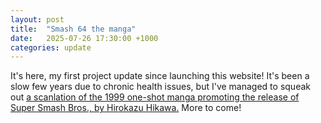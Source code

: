 ```yaml
---
layout: post
title:  "Smash 64 the manga"
date:   2025-07-26 17:30:00 +1000
categories: update
---
```

It's here, my first project update since launching this website! It's been a slow few years due to chronic health issues, but I've managed to squeak out [a scanlation of the 1999 one-shot manga promoting the release of Super Smash Bros., by Hirokazu Hikawa.](https://miloscat.com/scanlations/Smash_64.html) More to come!